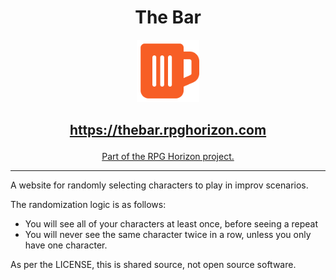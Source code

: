 <div align="center">

# The Bar

<img src="src/assets/icon.svg" width="100px">

<h2>

https://thebar.rpghorizon.com

</h2>

<u>Part of the RPG Horizon project.</u>

<hr/>

</div>

A website for randomly selecting characters to play in improv scenarios.

The randomization logic is as follows:

  * You will see all of your characters at least once, before seeing a repeat
  * You will never see the same character twice in a row, unless you only have
    one character.

As per the LICENSE, this is shared source, not open source software.